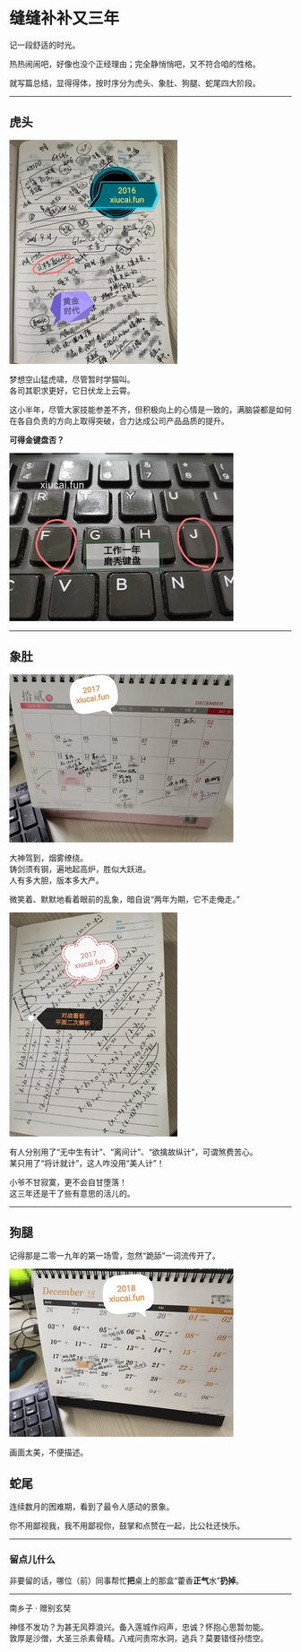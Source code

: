 # 缝缝补补又三年 #
记一段舒适的时光。

热热闹闹吧，好像也没个正经理由；完全静悄悄吧，又不符合咱的性格。

就写篇总结，显得得体，按时序分为虎头、象肚、狗腿、蛇尾四大阶段。

---
## 虎头 ##
![](./illustration/缝缝补补又三年/2016-9.jpg)

梦想空山猛虎啸，尽管暂时学猫叫。  
各司其职求更好，它日伏龙上云霄。

这小半年，尽管大家技能参差不齐，但积极向上的心情是一致的，满脑袋都是如何在各自负责的方向上取得突破，合力达成公司产品品质的提升。

**可得金键盘否？**

![](./illustration/缝缝补补又三年/2016-12.jpg)

---
## 象肚 ##
![](./illustration/缝缝补补又三年/2017-12.jpg)

大神驾到，烟雾缭绕。  
铸剑须有钢，遍地起高炉，胜似大跃进。  
人有多大胆，版本多大产。

微笑着、默默地看着眼前的乱象，暗自说“两年为期，它不走俺走。”

![](./illustration/缝缝补补又三年/2017-5.jpg)

有人分别用了“无中生有计”、“离间计”、“欲擒故纵计”，可谓煞费苦心。  
某只用了“将计就计”，这人咋没用“美人计”！

小爷不甘寂寞，更不会自甘堕落！  
这三年还是干了些有意思的活儿的。

---
## 狗腿 ##
记得那是二零一九年的第一场雪，忽然“跪舔”一词流传开了。

![](./illustration/缝缝补补又三年/2018-12.jpg)

画面太美，不便描述。

## 蛇尾 ##
连续数月的困难期，看到了最令人感动的景象。

你不用鄙视我，我不用鄙视你，鼓掌和点赞在一起，比公社还快乐。

---
### 留点儿什么 ###
非要留的话，哪位（前）同事帮忙**把**桌上的那盒“藿香**正气**水”**扔掉**。

---
南乡子 · 赠别玄奘

神怪不发功？为甚无风莽浪兴。备入莲城作闷声，忠诚？怀抱心思暂勿能。  
敦厚是沙僧，大圣三杀素骨精。八戒问责帘水洞，逃兵？莫要错怪孙悟空。
